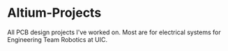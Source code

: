 # Altium-Projects
All PCB design projects I've worked on. Most are for electrical systems for Engineering Team Robotics at UIC.
